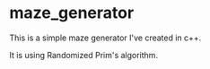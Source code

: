 # maze_generator

This is a simple maze generator I've created in c++.

It is using Randomized Prim's algorithm.
